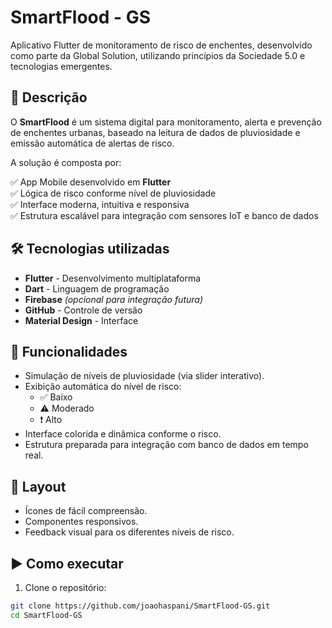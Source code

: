 # SmartFlood - GS

Aplicativo Flutter de monitoramento de risco de enchentes, desenvolvido como parte da Global Solution, utilizando princípios da Sociedade 5.0 e tecnologias emergentes.

## 🌊 Descrição

O **SmartFlood** é um sistema digital para monitoramento, alerta e prevenção de enchentes urbanas, baseado na leitura de dados de pluviosidade e emissão automática de alertas de risco. 

A solução é composta por:

✅ App Mobile desenvolvido em **Flutter**  
✅ Lógica de risco conforme nível de pluviosidade  
✅ Interface moderna, intuitiva e responsiva  
✅ Estrutura escalável para integração com sensores IoT e banco de dados

## 🛠️ Tecnologias utilizadas

- **Flutter** - Desenvolvimento multiplataforma
- **Dart** - Linguagem de programação
- **Firebase** *(opcional para integração futura)*
- **GitHub** - Controle de versão
- **Material Design** - Interface

## 🚨 Funcionalidades

- Simulação de níveis de pluviosidade (via slider interativo).
- Exibição automática do nível de risco: 
  - ✅ Baixo
  - ⚠️ Moderado
  - ❗ Alto
- Interface colorida e dinâmica conforme o risco.
- Estrutura preparada para integração com banco de dados em tempo real.

## 🎨 Layout

- Ícones de fácil compreensão.
- Componentes responsivos.
- Feedback visual para os diferentes níveis de risco.

## ▶️ Como executar

1. Clone o repositório:

```bash
git clone https://github.com/joaohaspani/SmartFlood-GS.git
cd SmartFlood-GS
